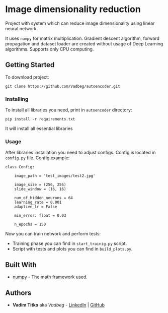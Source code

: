 # Image dimensionality reduction
Project with system which can reduce image dimensionality using 
linear neural network.

It uses `numpy` for matrix multiplication. Gradient descent algorithm, forward propagation and dataset loader 
are created without usage of Deep Learning algorithms. Supports only CPU computing. 

## Getting Started

To download project:
```
git clone https://github.com/Vadbeg/autoencoder.git
```


### Installing
To install all libraries you need, print in `autoencoder` directory: 

```
pip install -r requirements.txt
```

It will install all essential libraries

### Usage

After libraries installation you need to adjust configs. Config is located in `config.py` file. Config example:

```
class Config:

    image_path = 'test_images/test2.jpg'

    image_size = (256, 256)
    slide_window = (16, 16)

    num_of_hidden_neurons = 64
    learning_rate = 0.001
    adaptive_lr = False

    min_error: float = 0.03

    n_epochs = 150
``` 
 
Now you can train network and perform tests:

* Training phase you can find in `start_trainig.py` script.
* Script with tests and plots you can find in `build_plots.py`.


## Built With

* [numpy](https://flask.palletsprojects.com/en/1.1.x/) - The math framework used.


## Authors

* **Vadim Titko** aka *Vadbeg* - 
[LinkedIn](https://www.linkedin.com/in/vadim-titko-89ab16149) | 
[GitHub](https://github.com/Vadbeg/PythonHomework/commits?author=Vadbeg)
 